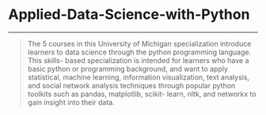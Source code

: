 # Applied-Data-Science-with-Python
------------------------------------------------------------------------------------------------------------------------------------------------------
>The 5 courses in this University of Michigan specialization introduce learners to data science through the python programming language. This skills-  based specialization is intended for learners who have a basic python or programming background, and want to apply statistical, machine learning,     information visualization, text analysis, and social network analysis techniques through popular python toolkits such as pandas, matplotlib, scikit-  learn, nltk, and networkx to gain insight into their data.